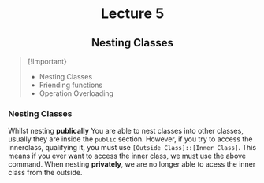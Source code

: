 <div align = "center">

# Lecture 5
## Nesting Classes

</div> 

> [!Important}
> - Nesting Classes
> - Friending functions
> - Operation Overloading

### Nesting Classes
Whilst nesting **publically** You are able to nest classes into other classes, usually they are inside the `public` section. However, if you try to access the innerclass, qualifying it, you must use `[Outside Class]::[Inner Class]`. This means if you ever want to access the inner class, we must use the above command. When nesting **privately**, we are no longer able to acess the inner class from the outside. 



